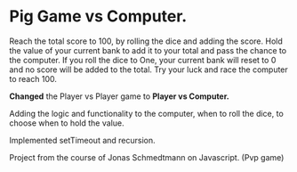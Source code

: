 # Pig Game vs Computer. 
Reach the total score to 100, by rolling the dice and adding the score. Hold the value of your current bank to add it to your total and pass the chance to the computer. If you roll the dice to One, your current bank will reset to 0 and no score will be added to the total. Try your luck and race the computer to reach 100.

**Changed** the Player vs Player game to **Player vs Computer.**

Adding the logic and functionality to the computer, when to roll the dice, to choose when to hold the value.

Implemented setTimeout and recursion.

Project from the course of Jonas Schmedtmann on Javascript. (Pvp game)   
